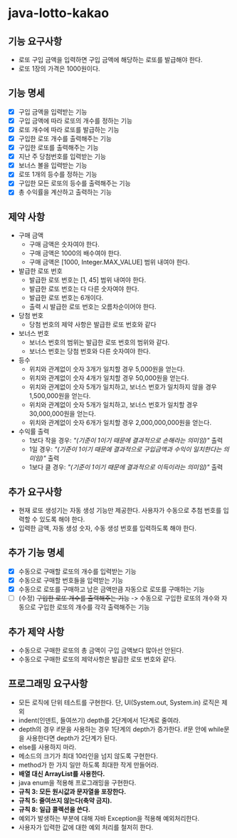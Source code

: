 # java-lotto-kakao

## 기능 요구사항

- 로또 구입 금액을 입력하면 구입 금액에 해당하는 로또를 발급해야 한다.
- 로또 1장의 가격은 1000원이다.

## 기능 명세

- [x] 구입 금액을 입력받는 기능
- [x] 구입 금액에 따라 로또의 개수를 정하는 기능
- [x] 로또 개수에 따라 로또를 발급하는 기능
- [x] 구입한 로또 개수를 출력해주는 기능
- [x] 구입한 로또를 출력해주는 기능
- [x] 지난 주 당첨번호를 입력받는 기능
- [x] 보너스 볼을 입력받는 기능
- [x] 로또 1개의 등수를 정하는 기능
- [x] 구입한 모든 로또의 등수를 출력해주는 기능
- [x] 총 수익률을 계산하고 출력하는 기능

## 제약 사항

- 구매 금액
    - 구매 금액은 숫자여야 한다.
    - 구매 금액은 1000의 배수여야 한다.
    - 구매 금액은 [1000, Integer.MAX_VALUE] 범위 내여야 한다.
- 발급한 로또 번호
    - 발급한 로또 번호는 [1, 45] 범위 내여야 한다.
    - 발급한 로또 번호는 다 다른 숫자여야 한다.
    - 발급한 로또 번호는 6개이다.
    - 출력 시 발급한 로또 번호는 오름차순이어야 한다.
- 당첨 번호
    - 당첨 번호의 제약 사항은 발급한 로또 번호와 같다
- 보너스 번호
    - 보너스 번호의 범위는 발급한 로또 번호의 범위와 같다.
    - 보너스 번호는 당첨 번호와 다른 숫자여야 한다.
- 등수
    - 위치와 관계없이 숫자 3개가 일치할 경우 5,000원을 얻는다.
    - 위치와 관계없이 숫자 4개가 일치할 경우 50,000원을 얻는다.
    - 위치와 관계없이 숫자 5개가 일치하고, 보너스 번호가 일치하지 않을 경우 1,500,000원을 얻는다.
    - 위치와 관계없이 숫자 5개가 일치하고, 보너스 번호가 일치할 경우 30,000,000원을 얻는다.
    - 위치와 관계없이 숫자 6개가 일치할 경우 2,000,000,000원을 얻는다.
- 수익률 출력
    - 1보다 작을 경우: _"(기준이 1이기 때문에 결과적으로 손해라는 의미임)"_ 출력
    - 1일 경우: _"(기준이 1이기 때문에 결과적으로 구입금액과 수익이 일치한다는 의미임)"_ 출력
    - 1보다 클 경우: _"(기준이 1이기 때문에 결과적으로 이득이라는 의미임)"_ 출력

## 추가 요구사항

- 현재 로또 생성기는 자동 생성 기능만 제공한다. 사용자가 수동으로 추첨 번호를 입력할 수 있도록 해야 한다.
- 입력한 금액, 자동 생성 숫자, 수동 생성 번호를 입력하도록 해야 한다.

## 추가 기능 명세

- [x] 수동으로 구매할 로또의 개수를 입력받는 기능
- [x] 수동으로 구매할 번호들을 입력받는 기능
- [x] 수동으로 로또를 구매하고 남은 금액만큼 자동으로 로또를 구매하는 기능
- [ ] (수정) ~~구입한 로또 개수를 출력해주는 기능~~ -> 수동으로 구입한 로또의 개수와 자동으로 구입한 로또의 개수를 각각 출력해주는 기능

## 추가 제약 사항

- 수동으로 구매한 로또의 총 금액이 구입 금액보다 많아선 안된다.
- 수동으로 구매한 로또의 제약사항은 발급한 로또 번호와 같다.

## 프로그래밍 요구사항

- 모든 로직에 단위 테스트를 구현한다. 단, UI(System.out, System.in) 로직은 제외
- indent(인덴트, 들여쓰기) depth를 2단계에서 1단계로 줄여라.
- depth의 경우 if문을 사용하는 경우 1단계의 depth가 증가한다. if문 안에 while문을 사용한다면 depth가 2단계가 된다.
- else를 사용하지 마라.
- 메소드의 크기가 최대 10라인을 넘지 않도록 구현한다.
- method가 한 가지 일만 하도록 최대한 작게 만들어라.
- **배열 대신 ArrayList를 사용한다.**
- java enum을 적용해 프로그래밍을 구현한다.
- **규칙 3: 모든 원시값과 문자열을 포장한다.**
- **규칙 5: 줄여쓰지 않는다(축약 금지).**
- **규칙 8: 일급 콜렉션을 쓴다.**
- 예외가 발생하는 부분에 대해 자바 Exception을 적용해 예외처리한다.
- 사용자가 입력한 값에 대한 예외 처리를 철저히 한다.
